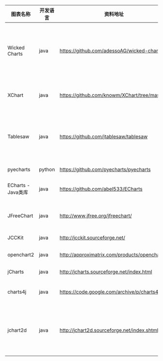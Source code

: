 
图表名称 | 开发语言 | 资料地址 | 备注
 ---- | ----- | ------  | ------ 
 Wicked Charts | java | https://github.com/adessoAG/wicked-charts | Wicked Charts is a Java wrapper of the Chart.js and Highcharts JavaScript libraries.
 XChart | java  | https://github.com/knowm/XChart/tree/master | XChart is a light weight Java library for plotting data.
 Tablesaw  | java | https://github.com/jtablesaw/tablesaw | Tablesaw is Java for data science. It includes a dataframe and a visualization library
 pyecharts | python | https://github.com/pyecharts/pyecharts | 基于echarts4.x
 ECharts - Java类库 | java | https://github.com/abel533/ECharts | 基于echart3.x 已停止维护
 JFreeChart | java | http://www.jfree.org/jfreechart/ | 最新版本1.5.0  2017.11 效果较丑
 JCCKit | java | http://jcckit.sourceforge.net/ | JCCKit V1.1 12/18/2004.
 openchart2 |java | http://approximatrix.com/products/openchart2/ | 2009-9-1	 Version 1.4.3
 jCharts | java | http://jcharts.sourceforge.net/index.html | 2013-04-15
 charts4j | java | https://code.google.com/archive/p/charts4j/ |  VERSION 1.3  Featured	Jan 18, 2011
 jchart2d | java | http://jchart2d.sourceforge.net/index.shtml | JChart2D Version 2.3.3 (compatible with java 1.4.2)  2015-01-18 

